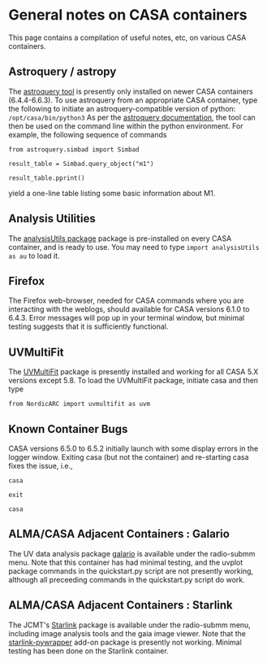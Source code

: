 # General notes on CASA containers 

This page contains a compilation of useful notes, etc, on various CASA containers.

## Astroquery / astropy

The [astroquery tool](https://astroquery.readthedocs.io/en/latest/) is presently only installed on newer CASA containers (6.4.4-6.6.3).  To use astroquery from an appropriate CASA container, type the following to initiate an astroquery-compatible version of python:
`/opt/casa/bin/python3`
As per the [astroquery documentation](https://astroquery.readthedocs.io/en/latest/), the tool can then be used on the command line within the python environment.  For example, the following sequence of commands

`from astroquery.simbad import Simbad`

`result_table = Simbad.query_object("m1")`


`result_table.pprint()`

yield a one-line table listing some basic information about M1.

## Analysis Utilities
The [analysisUtils package](https://casaguides.nrao.edu/index.php/Analysis_Utilities) package is pre-installed on every CASA container, and is ready to use.  You may need to type
`import analysisUtils as au`
to load it.

## Firefox
The Firefox web-browser, needed for CASA commands where you are interacting with the weblogs, should available for CASA versions 6.1.0 to 6.4.3.  Error messages will pop up in your terminal window, but minimal testing suggests that it is sufficiently functional.

## UVMultiFit
The [UVMultiFit](https://github.com/onsala-space-observatory/UVMultiFit/blob/master/INSTALL.md) package is presently installed and working for all CASA 5.X versions except 5.8.  To load the UVMultiFit package, initiate casa and then type

`from NordicARC import uvmultifit as uvm`

## Known Container Bugs
CASA versions 6.5.0 to 6.5.2 initially launch with some display errors in the logger window.  Exiting casa (but not the container) and re-starting casa fixes the issue, i.e.,

`casa`

`exit`

`casa`

## ALMA/CASA Adjacent Containers : Galario
The UV data analysis package [galario](https://mtazzari.github.io/galario) is available under the radio-submm menu.  Note that this container has had minimal testing, and the uvplot package commands in the quickstart.py script are not presently working, although all preceeding commands in the quickstart.py script do work.

## ALMA/CASA Adjacent Containers : Starlink
The JCMT's [Starlink](https://starlink.eao.hawaii.edu/starlink) package is available under the radio-submm menu, including image analysis tools and the gaia image viewer.  Note that the [starlink-pywrapper](https://starlink-pywrapper.readthedocs.io/en/latest/) add-on package is presently not working.  Minimal testing has been done on the Starlink container.
